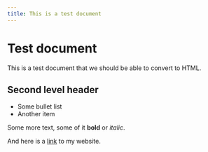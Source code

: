 ```yaml
---
title: This is a test document
---
```

# Test document

This is a test document that we should be able to convert to HTML.

## Second level header

- Some bullet list
- Another item

Some more text, some of it **bold** or _italic_.

And here is a [link](https://gosha.net) to my website.
